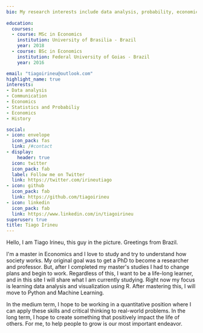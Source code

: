 ```yaml
---
bio: My research interests include data analysis, probability, economics, and history.
 
education:
  courses:
  - course: MSc in Economics
    institution: University of Brasilia - Brazil
    year: 2018
  - course: BSc in Economics
    institution: Federal University of Goias - Brazil
    year: 2016

email: "tiagoirineu@outlook.com"
highlight_name: true
interests:
- Data analysis
- Communication
- Economics
- Statistics and Probabiliy
- Economics
- History

social:
- icon: envelope
  icon_pack: fas
  link: /#contact
- display:
    header: true
  icon: twitter
  icon_pack: fab
  label: Follow me on Twitter
  link: https://twitter.com/irineutiago
- icon: github
  icon_pack: fab
  link: https://github.com/tiagoirineu
- icon: linkedin
  icon_pack: fab
  link: https://www.linkedin.com/in/tiagoirineu
superuser: true
title: Tiago Irineu
---
```


Hello, I am Tiago Irineu, this guy in the picture. Greetings from Brazil.

I'm a master in Economics and I love to study and try to understand how society works. My original goal was to get a PhD to become a researcher and professor. But, after I completed my master's studies I had to change plans and begin to work. Regardless of this, I want to be a life-long learner, and in this site I will share what I am currently studying. Right now my focus is learning data analysis and visualization using R. After mastering this, I will move to Python and Machine Learning.

In the medium term, I hope to be working in a quantitative position where I can apply these skills and critical thinking to real-world problems. In the long term, I hope to create something that positively impact the life of others. For me, to help people to grow is our most important endeavor.

